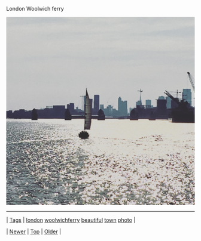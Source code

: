 <!--
title: London Woolwich ferry
date: 2020-06-28T15:27:00.167Z
tags: london, woolwichferry, beautiful, town, photo
-->


London Woolwich ferry

![](162050736894-0.jpg)

<!--BOTTOM-POST-NAVIGATION-->
---

| [Tags](tags.md) | [london](tag-london.md) [woolwichferry](tag-woolwichferry.md) [beautiful](tag-beautiful.md) [town](tag-town.md) [photo](tag-photo.md) |

| [Newer](162046004179.md) | [Top](index.md) | [Older](162054125224.md) |